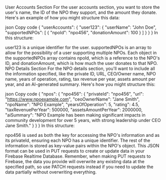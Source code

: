User Accounts Section
For the user accounts section, you want to store the user's name, the ID of the NPO they support, and the amount they donate. Here's an example of how you might structure this data:

json
Copy code
{
  "userAccounts": {
    "user123": {
      "userName": "John Doe",
      "supportedNPOs": [
        {
          "npoId": "npo456",
          "donationAmount": 100
        }
      ]
    }
  }
}
In this structure:

user123 is a unique identifier for the user.
supportedNPOs is an array to allow for the possibility of a user supporting multiple NPOs.
Each object in the supportedNPOs array contains npoId, which is a reference to the NPO's ID, and donationAmount, which is how much the user donates to that NPO.
NPO Details Section
For the NPO details section, you'll want to include all the information specified, like the private ID, URL, CEO/Owner name, NPO name, years of operation, rating, tax revenue per year, assets amount per year, and an AI-generated summary. Here's how you might structure this:

json
Copy code
{
  "npos": {
    "npo456": {
      "privateId": "npo456",
      "url": "https://www.npoexample.com",
      "ceoOwnerName": "Jane Smith",
      "npoName": "NPO Example",
      "yearsOfOperation": 5,
      "rating": 4.5,
      "taxRevenuePerYear": 500000,
      "assetsAmountPerYear": 2000000,
      "aiSummary": "NPO Example has been making significant impacts in community development for over 5 years, with strong leadership under CEO Jane Smith."
    }
  }
}
In this structure:

npo456 is used as both the key for accessing the NPO's information and as its privateId, ensuring each NPO has a unique identifier.
The rest of the information is stored as key-value pairs within the NPO's object.
This JSON format can be used in PUT requests to create or update data in your Firebase Realtime Database. Remember, when making PUT requests to Firebase, the data you provide will overwrite any existing data at the specified path, so use PATCH requests instead if you need to update the data partially without overwriting everything.
